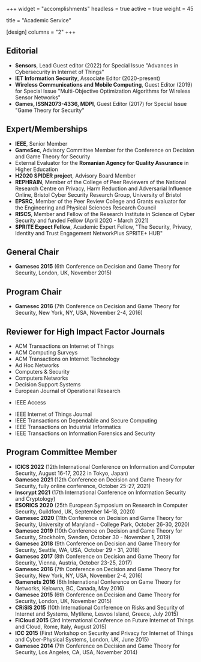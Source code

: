 
+++
widget = "accomplishments"
headless = true
active = true
weight = 45

title = "Academic Service"

[design]
  columns = "2"
+++

## Editorial
  * **Sensors**, Lead Guest editor (2022) for Special Issue "Advances in Cybersecurity in Internet of Things"
  * **IET Information Security**, Associate Editor (2020-present)
  * **Wireless Communications and Mobile Computing**, Guest Editor (2019) for Special Issue "Multi-Objective Optimization Algorithms for Wireless Sensor Networks"
  * **Games, ISSN2073-4336, MDPI**, Guest Editor (2017) for Special Issue "Game Theory for Security"

## Expert/Memberships
  * **IEEE**, Senior Member
  * **GameSec**, Advisory Committee Member for the Conference on Decision and Game Theory for Security
  * External Evaluator for the **Romanian Agency for Quality Assurance** in Higher Education
  * **H2020 SPIDER project**, Advisory Board Member
  * **REPHRAIN**, Member of the College of Peer Reviewers of the National Research Centre on Privacy, Harm Reduction and Adversarial Influence Online, Bristol Cyber Security Research Group, University of Bristol
  * **EPSRC**, Member of the Peer Review College and Grants evaluator for the Engineering and Physical Sciences Research Council
  * **RISCS**, Member and Fellow of the Research Institute in Science of Cyber Security and funded Fellow (April 2020 - March 2021)
  * **SPRITE Expect Fellow**, Academic Expert Fellow, "The Security, Privacy, Identity and Trust Engagement NetworkPlus SPRITE+ HUB"


## General Chair
  * **Gamesec 2015** (6th Conference on Decision and Game Theory for Security, London, UK, November 2015)

## Program Chair
  * **Gamesec 2016** (7th Conference on Decision and Game Theory for Security, New York, NY, USA, November 2-4, 2016)

## Reviewer for High Impact Factor Journals
  * ACM Transactions on Internet of Things
  * ACM Computing Surveys
  * ACM Transactions on Internet Technology
  * Ad Hoc Networks
  * Computers & Security
  * Computers Networks
  * Decision Support Systems
  * European Journal of Operational Research
  <!-- * Journal of Cybersecurity -->
  * IEEE Access
  <!-- * IEEE Transactions on Parallel and Distributed Systems -->
  <!-- * IEEE Communication Letters -->
  * IEEE Internet of Things Journal
  * IEEE Transactions on Dependable and Secure Computing
  * IEEE Transactions on Industrial Informatics
  * IEEE Transactions on Information Forensics and Security
  <!-- * Royal Society Open Science -->

## Program Committee Member
  * **ICICS 2022** (12th International Conference on Information and Computer Security, August 16-17, 2022 in Tokyo, Japan)
  * **Gamesec 2021** (12th Conference on Decision and Game Theory for Security, fully online conference, October 25-27, 2021)
  * **Inscrypt 2021** (17th International Conference on Information Security and Cryptology)
  * **ESORICS 2020** (25th European Symposium on Research in Computer Security, Guildford, UK, September 14–18, 2020)
  * **Gamesec 2020** (11th Conference on Decision and Game Theory for Security, University of Maryland - College Park, October 26-30, 2020)
  * **Gamesec 2019** (10th Conference on Decision and Game Theory for Security, Stockholm, Sweden, October 30 - November 1, 2019)
  * **Gamesec 2018** (9th Conference on Decision and Game Theory for Security, Seattle, WA, USA, October 29 - 31, 2018)
  * **Gamesec 2017** (8th Conference on Decision and Game Theory for Security, Vienna, Austria, October 23-25, 2017)
  * **Gamesec 2016** (7th Conference on Decision and Game Theory for Security, New York, NY, USA, November 2-4, 2016)
  * **Gamenets 2016** (6th International Conference on Game Theory for Networks, Kelowna, BC, Canada, May 2016)
  * **Gamesec 2015** (6th Conference on Decision and Game Theory for Security, London, UK, November 2015)
  * **CRiSIS 2015** (10th International Conference on Risks and Security of Internet and Systems, Mytilene, Lesvos Island, Greece, July 2015)
  * **FiCloud 2015** (3rd International Conference on Future Internet of Things and Cloud, Rome, Italy, August 2015)
  * **ICC 2015** (First Workshop on Security and Privacy for Internet of Things and Cyber-Physical Systems, London, UK, June 2015)
  * **Gamesec 2014** (7th Conference on Decision and Game Theory for Security, Los Angeles, CA, USA, November 2014)
